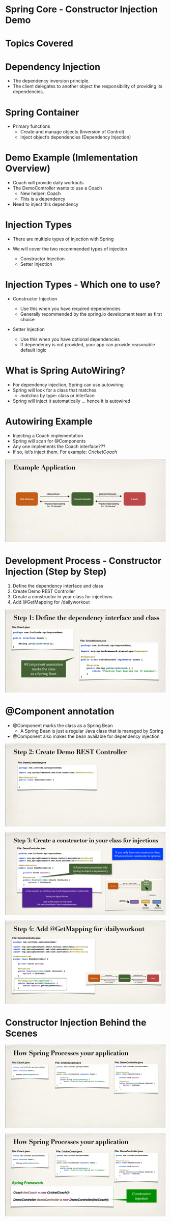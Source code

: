 # Spring Core - Constructor Injection Demo

# Topics Covered

# Dependency Injection
* The dependency inversion principle.
* The client delegates to another object
the responsibility of providing its
dependencies.

# Spring Container
* Primary functions
  * Create and manage objects (Inversion of Control)
  * Inject object’s dependencies (Dependency Injection)

# Demo Example (Imlementation Overview)
* Coach will provide daily workouts
* The DemoController wants to use a Coach
  * New helper: Coach
  * This is a dependency
* Need to inject this dependency

# Injection Types
* There are multiple types of injection with Spring

* We will cover the two recommended types of injection
  * Constructor Injection
  * Setter Injection

# Injection Types - Which one to use?
* Constructor Injection
  * Use this when you have required dependencies
  * Generally recommended by the spring.io development team as first choice

* Setter Injection
  * Use this when you have optional dependencies
  * If dependency is not provided, your app can provide reasonable default logic

# What is Spring AutoWiring?
* For dependency injection, Spring can use autowiring
* Spring will look for a class that matches
  * <em>matches</em> by type: class or interface
* Spring will inject it automatically … hence it is autowired

# Autowiring Example
* Injecting a Coach implementation
* Spring will scan for @Components
* Any one implements the Coach interface???
* If so, let’s inject them. For example: <em>CricketCoach</em>

![Example Application](src/main/resources/static/img/exmaple.png)

# Development Process - Constructor Injection (Step by Step)
1. Define the dependency interface and class
2. Create Demo REST Controller
3. Create a constructor in your class for injections
4. Add @GetMapping for /dailyworkout

![Step 1](src/main/resources/static/img/step-1.png)

# @Component annotation
* @Component marks the class as a Spring Bean
  * A Spring Bean is just a regular Java class that is managed by Spring
* @Component also makes the bean available for dependency injection

![Step 2](src/main/resources/static/img/step-2.png)

![Step 3](src/main/resources/static/img/step-3.png)

![Step 4](src/main/resources/static/img/step-4.png)

# Constructor Injection Behind the Scenes

![Behind the scenes](src/main/resources/static/img/behind-the-scenes.png)

![Behind the scenes](src/main/resources/static/img/behind-the-scenes-contd.png)
